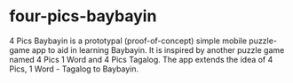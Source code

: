 # four-pics-baybayin

4 Pics Baybayin is a prototypal (proof-of-concept) simple mobile puzzle-game app to aid in learning Baybayin. 
It is inspired by another puzzle game named 4 Pics 1 Word and 4 Pics Tagalog. 
The app extends the idea of 4 Pics, 1 Word - Tagalog to Baybayin. 
